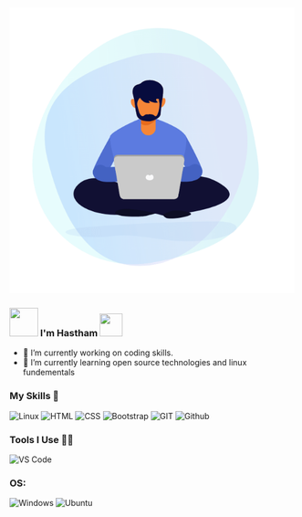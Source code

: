 <img src="https://github.com/hasthamalp/hasthamalp/blob/main/30840-work-from-home%20(1).gif" width="500" height="500">


### <img src="https://i.pinimg.com/originals/00/4b/17/004b173f6e3d6843df10114e087f30a8.gif" width="50" height="50" /> I'm Hastham  <img src="https://media.tenor.com/images/3b388fe03da271d2674faf85eb7c3fcd/tenor.gif" width=40 height=40 />  


- 🔭 I’m currently working on coding skills.
- 🌱 I’m currently learning open source technologies and linux fundementals

### My Skills 🚀

![Linux](https://img.shields.io/badge/linux-%FCC624.svg?style=for-the-badge&logo=linux&logoColor=black&color=FCC624)
![HTML](https://img.shields.io/badge/html5-%3776AB.svg?style=for-the-badge&logo=html5&logoColor=white&color=E34F26)
![CSS](https://img.shields.io/badge/css3-%1572B6.svg?style=for-the-badge&logo=css3&logoColor=white&color=1572B6)
![Bootstrap](https://img.shields.io/badge/bootstrap-%3776AB.svg?style=for-the-badge&logo=bootstrap&logoColor=white&color=563D7C)
![GIT](https://img.shields.io/badge/git-%3776AB.svg?style=for-the-badge&logo=git&logoColor=white&color=F05032)
![Github](https://img.shields.io/badge/GITHUB-007ACC.svg?&style=for-the-badge&logo=github&logoColor=white)




### Tools I Use 🔧🔨

![VS Code](https://img.shields.io/badge/VS%20Code-007ACC.svg?&style=for-the-badge&logo=visual-studio-code&logoColor=white)


### OS:

![Windows](https://img.shields.io/badge/windows-0078D6?logo=windows&logoColor=white&style=for-the-badge)
![Ubuntu](https://img.shields.io/badge/ubuntu-E95420?logo=ubuntu&logoColor=white&style=for-the-badge)





